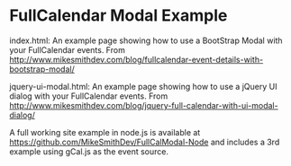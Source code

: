 # FullCalendar Modal Example

index.html: An example page showing how to use a BootStrap Modal with your FullCalendar events.
From http://www.mikesmithdev.com/blog/fullcalendar-event-details-with-bootstrap-modal/

jquery-ui-modal.html: An example page showing how to use a jQuery UI dialog with your FullCalendar events.
From http://www.mikesmithdev.com/blog/jquery-full-calendar-with-ui-modal-dialog/

A full working site example in node.js is available at https://github.com/MikeSmithDev/FullCalModal-Node and includes a 3rd example using gCal.js as the event source.
